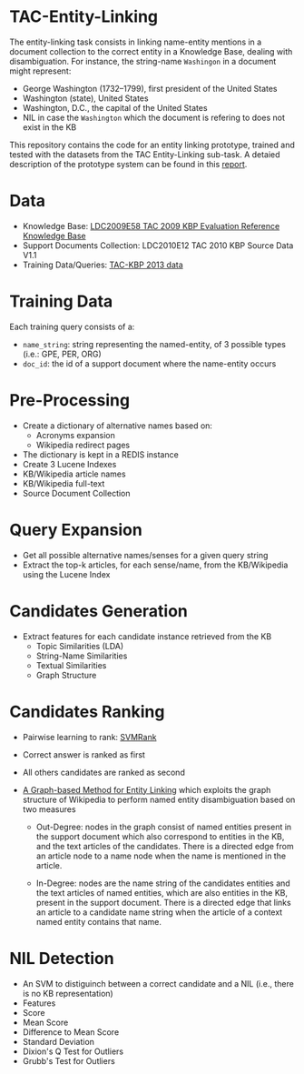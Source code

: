 # TAC-Entity-Linking

The entity-linking task consists in linking name-entity mentions in a document collection to the correct entity in a Knowledge Base, dealing with disambiguation. For instance, the string-name `Washingon` in a document might represent:

- George Washington (1732–1799), first president of the United States
- Washington (state), United States
- Washington, D.C., the capital of the United States
- NIL in case the `Washington` which the document is refering to does not exist in the KB

This repository contains the code for an entity linking prototype, trained and tested with the datasets from the TAC Entity-Linking sub-task. A detaied description of the prototype system can be found in this [report](dsbatista-projecto_RI.pdf).


Data
====
- Knowledge Base: [LDC2009E58 TAC 2009 KBP Evaluation Reference Knowledge Base](https://catalog.ldc.upenn.edu/docs/LDC2014T16/README.txt)
- Support Documents Collection: LDC2010E12 TAC 2010 KBP Source Data V1.1
- Training Data/Queries: [TAC-KBP 2013 data](http://tac.nist.gov/2013/KBP/data.html)



Training Data
=============

Each training query consists of a:
- `name_string`: string representing the named-entity, of 3 possible types (i.e.: GPE, PER, ORG)
- `doc_id`: the id of a support document where the name-entity occurs


Pre-Processing
==============
- Create a dictionary of alternative names based on:
  - Acronyms expansion
  - Wikipedia redirect pages
- The dictionary is kept in a REDIS instance
- Create 3 Lucene Indexes
 - KB/Wikipedia article names
 - KB/Wikipedia full-text
 - Source Document Collection


Query Expansion
===============
- Get all possible alternative names/senses for a given query string
- Extract the top-k articles, for each sense/name, from the KB/Wikipedia using the Lucene Index


Candidates Generation
=====================
- Extract features for each candidate instance retrieved from the KB
  - Topic Similarities (LDA)
  - String-Name Similarities
  - Textual Similarities
  - Graph Structure


Candidates Ranking
==================
- Pairwise learning to rank: [SVMRank](https://www.cs.cornell.edu/people/tj/svm_light/svm_rank.html)
 - Correct answer is ranked as first
 - All others candidates are ranked as second
- [A Graph-based Method for Entity Linking](http://www.aclweb.org/anthology/I11-1113) which exploits the graph structure of Wikipedia to perform named entity disambiguation based on two measures
    
  - Out-Degree: nodes in the graph consist of named entities present in the support document which also correspond to entities in the KB, and the text articles of the candidates. There is a directed edge from an article node to a name node when the name is mentioned in the article.

  - In-Degree: nodes are the name string of the candidates entities and the text articles of named entities, which are also entities in the KB, present in the support document. There is a directed edge that links an article to a candidate name string when the article of a context named entity contains that name.


NIL Detection
=============
- An SVM to distiguinch between a correct candidate and a NIL (i.e., there is no KB representation)
- Features
 - Score
 - Mean Score
 - Difference to Mean Score
 - Standard Deviation
 - Dixion's Q Test for Outliers
 - Grubb's Test for Outliers
